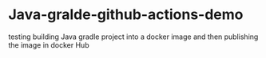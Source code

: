 # Java-gralde-github-actions-demo
testing building  Java gradle project into a docker image and then publishing the image in docker Hub
